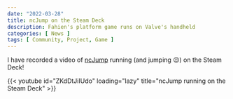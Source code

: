```yaml
---
date: "2022-03-28"
title: ncJump on the Steam Deck
description: Fahien's platform game runs on Valve's handheld
categories: [ News ]
tags: [ Community, Project, Game ]
---
```


I have recorded a video of [ncJump](https://github.com/Fahien/ncJump) running (and jumping :wink:) on the Steam Deck!

{{< youtube id="ZKdDtJiIUdo" loading="lazy" title="ncJump running on the Steam Deck" >}}
